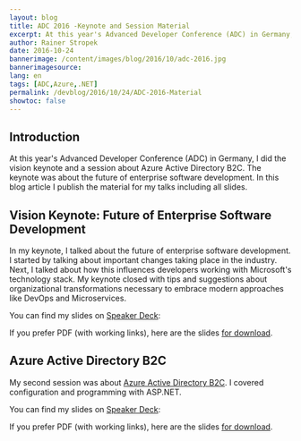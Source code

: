 ```yaml
---
layout: blog
title: ADC 2016 -Keynote and Session Material
excerpt: At this year's Advanced Developer Conference (ADC) in Germany, I did the vision keynote and a session about Azure Active Directory B2C. The keynote was about the future of enterprise software development. In this blog article I publish the material for my talks including all slides. 
author: Rainer Stropek
date: 2016-10-24
bannerimage: /content/images/blog/2016/10/adc-2016.jpg
bannerimagesource: 
lang: en
tags: [ADC,Azure,.NET]
permalink: /devblog/2016/10/24/ADC-2016-Material
showtoc: false
---
```



## Introduction

At this year's Advanced Developer Conference (ADC) in Germany, I did the vision keynote and a session about Azure Active Directory B2C. The keynote was about the future of enterprise software development. In this blog article I publish the material for my talks including all slides.


## Vision Keynote: Future of Enterprise Software Development

In my keynote, I talked about the future of enterprise software development. I started by talking about important changes taking place in the industry. Next, I talked about how this influences developers working with Microsoft's technology stack. My keynote closed with tips and suggestions about organizational transformations necessary to embrace modern approaches like DevOps and Microservices. 

You can find my slides on [Speaker Deck](https://speakerdeck.com/rstropek/keynote-advanced-developer-conference-2016):

<div class="videoWrapper">
    <script async class="speakerdeck-embed" data-id="12ec3fdac6cb493689be589276f845bf" data-ratio="1.77777777777778" src="//speakerdeck.com/assets/embed.js"></script>
</div>

If you prefer PDF (with working links), here are the slides [for download]({{site.baseurl}}/content/images/blog/2016/10/ADC-Keynote.pdf).


## Azure Active Directory B2C

My second session was about [Azure Active Directory B2C](https://azure.microsoft.com/en-us/documentation/services/active-directory-b2c/). I covered configuration and programming with ASP.NET.

You can find my slides on [Speaker Deck](https://speakerdeck.com/rstropek/azure-active-directory-b2c):

<div class="videoWrapper">
    <script async class="speakerdeck-embed" data-id="3c4d470322ba40328db3a2b62e516d99" data-ratio="1.77777777777778" src="//speakerdeck.com/assets/embed.js"></script>
</div>

If you prefer PDF (with working links), here are the slides [for download]({{site.baseurl}}/content/images/blog/2016/10/ADC-AAD-B2C.pdf).

